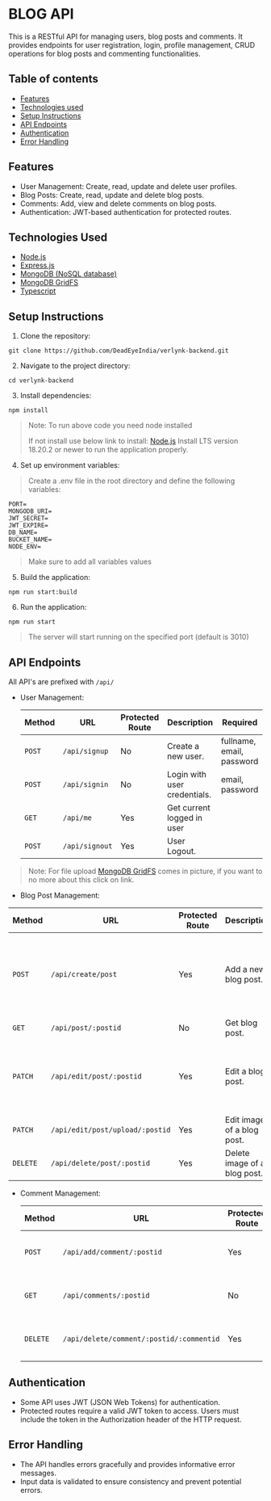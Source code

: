 # BLOG API

This is a RESTful API for managing users, blog posts and comments. It provides endpoints for user registration, login, profile management, CRUD operations for blog posts and commenting functionalities.

## Table of contents

- [Features](#features)
- [Technologies used](#technologies-used)
- [Setup Instructions](#setup-instructions)
- [API Endpoints](#api-endpoints)
- [Authentication](#authentication)
- [Error Handling](#error-handling)

## Features

- User Management: Create, read, update and delete user profiles.
- Blog Posts: Create, read, update and delete blog posts.
- Comments: Add, view and delete comments on blog posts.
- Authentication: JWT-based authentication for protected routes.

## Technologies Used

- [Node.js](https://nodejs.org/en)
- [Express.js](https://expressjs.com/)
- [MongoDB (NoSQL database)](https://www.mongodb.com/)
- [MongoDB GridFS](https://www.mongodb.com/docs/manual/core/gridfs/)
- [Typescript](https://www.typescriptlang.org/)

## Setup Instructions

1. Clone the repository:

```
git clone https://github.com/DeadEyeIndia/verlynk-backend.git
```

2. Navigate to the project directory:

```
cd verlynk-backend
```

3. Install dependencies:

```
npm install
```

> Note: To run above code you need node installed
>
> If not install use below link to install:
> [Node.js](https://nodejs.org/en/download)
> Install LTS version 18.20.2 or newer to run the application properly.

4. Set up environment variables:

> Create a .env file in the root directory and define the following variables:

```
PORT=
MONGODB_URI=
JWT_SECRET=
JWT_EXPIRE=
DB_NAME=
BUCKET_NAME=
NODE_ENV=
```

> Make sure to add all variables values

5. Build the application:

```
npm run start:build
```

6. Run the application:

```
npm run start
```

> The server will start running on the specified port (default is 3010)

## API Endpoints

All API's are prefixed with `/api/`

- User Management:

  | Method | URL            | Protected Route | Description                  | Required                  |
  | ------ | -------------- | --------------- | ---------------------------- | ------------------------- |
  | `POST` | `/api/signup`  | No              | Create a new user.           | fullname, email, password |
  | `POST` | `/api/signin`  | No              | Login with user credentials. | email, password           |
  | `GET`  | `/api/me`      | Yes             | Get current logged in user   |                           |
  | `POST` | `/api/signout` | Yes             | User Logout.                 |                           |

> Note: For file upload [MongoDB GridFS](https://www.mongodb.com/docs/manual/core/gridfs/) comes in picture, if you want to no more about this click on link.

- Blog Post Management:

| Method   | URL                             | Protected Route | Description                  | Required                                                                                      |
| -------- | ------------------------------- | --------------- | ---------------------------- | --------------------------------------------------------------------------------------------- |
| `POST`   | `/api/create/post`              | Yes             | Add a new blog post.         | title, postimage, intro, quickintrotitle, quickintrolist, resulttitle, resultlist, conclusion |
| `GET`    | `/api/post/:postid`             | No              | Get blog post.               | postid                                                                                        |
| `PATCH`  | `/api/edit/post/:postid`        | Yes             | Edit a blog post.            | postid, title, intro, quickintrotitle, quickintrolist, resulttitle, resultlist, conclusion    |
| `PATCH`  | `/api/edit/post/upload/:postid` | Yes             | Edit image of a blog post.   | postid, postimage                                                                             |
| `DELETE` | `/api/delete/post/:postid`      | Yes             | Delete image of a blog post. | postid                                                                                        |

- Comment Management:

  | Method   | URL                                      | Protected Route | Description                      | Required            |
  | -------- | ---------------------------------------- | --------------- | -------------------------------- | ------------------- |
  | `POST`   | `/api/add/comment/:postid`               | Yes             | Add comment on blog post.        | commenttext, postid |
  | `GET`    | `/api/comments/:postid`                  | No              | Get all comments on blog post.   | postid              |
  | `DELETE` | `/api/delete/comment/:postid/:commentid` | Yes             | Delete a comment from blog post. | postid              |

## Authentication

- Some API uses JWT (JSON Web Tokens) for authentication.
- Protected routes require a valid JWT token to access. Users must include the token in the Authorization header of the HTTP request.

## Error Handling

- The API handles errors gracefully and provides informative error messages.
- Input data is validated to ensure consistency and prevent potential errors.
